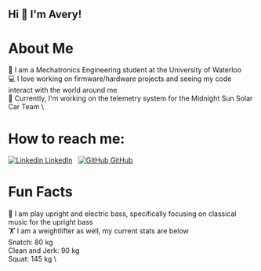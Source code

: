 ## Hi 👋 I'm Avery!

# About Me
:school: I am a Mechatronics Engineering student at the University of Waterloo \
:computer: I love working on firmware/hardware projects and seeing my code interact with the world around me \
:red_car: Currently, I'm working on the telemetry system for the Midnight Sun Solar Car Team \

# How to reach me: 
[![Linkedin](https://i.stack.imgur.com/gVE0j.png) LinkedIn](https://www.linkedin.com/AveryChiu64)
&nbsp;
[![GitHub](https://i.stack.imgur.com/tskMh.png) GitHub](https://github.com/AveryChiu64)

# Fun Facts
:musical_note: I am play upright and electric bass, specifically focusing on classical music for the upright bass \
🏋️ I am a weightlifter as well, my current stats are below \
Snatch: 80 kg \
Clean and Jerk: 90 kg \
Squat: 145 kg \
